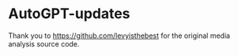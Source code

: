 # AutoGPT-updates
Thank you to https://github.com/levyisthebest for the original media analysis source code.
